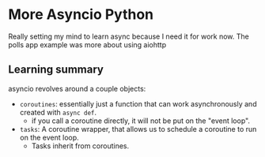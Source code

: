 # More Asyncio Python

Really setting my mind to learn async because I need it for work now.
The polls app example was more about using aiohttp

## Learning summary

asyncio revolves around a couple objects:

- `coroutines`: essentially just a function that can work asynchronously and created with `async def`.
    - if you call a coroutine directly, it will not be put on the "event loop".
- `tasks`: A coroutine wrapper, that allows us to schedule a coroutine to run on the event loop.
    - Tasks inherit from coroutines.